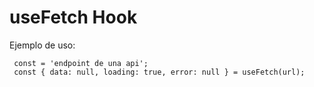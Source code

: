 # useFetch Hook

Ejemplo de uso: 
```
 const = 'endpoint de una api';
 const { data: null, loading: true, error: null } = useFetch(url);
```

